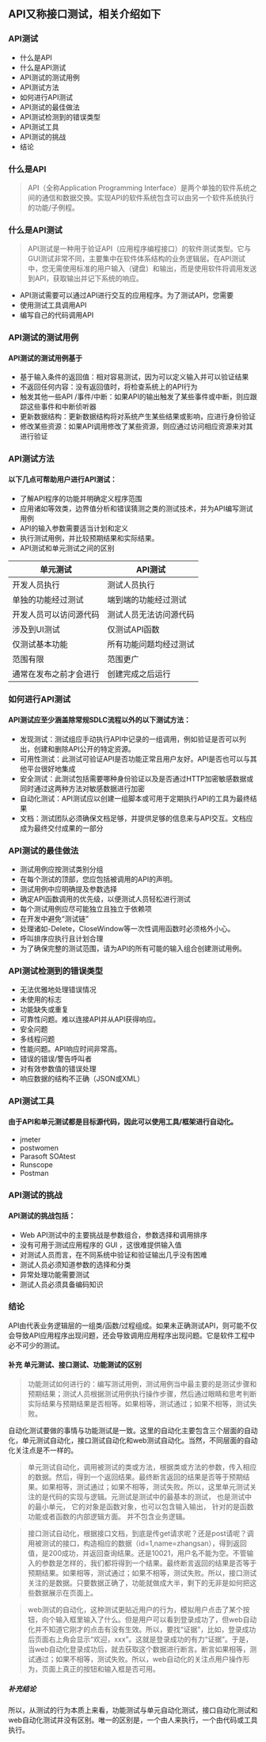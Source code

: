 ## API又称接口测试，相关介绍如下


### API测试

- 什么是API
- 什么是API测试
- API测试的测试用例
- API测试方法
- 如何进行API测试
- API测试的最佳做法
- API测试检测到的错误类型
- API测试工具
- API测试的挑战
- 结论


### 什么是API

> API（全称Application Programming Interface）是两个单独的软件系统之间的通信和数据交换。实现API的软件系统包含可以由另一个软件系统执行的功能/子例程。


### 什么是API测试

> API测试是一种用于验证API（应用程序编程接口）的软件测试类型。它与GUI测试非常不同，主要集中在软件体系结构的业务逻辑层。在API测试中，您无需使用标准的用户输入（键盘）和输出，而是使用软件将调用发送到API，获取输出并记下系统的响应。

- API测试需要可以通过API进行交互的应用程序。为了测试API，您需要
- 使用测试工具调用API
- 编写自己的代码调用API


### API测试的测试用例

#### API测试的测试用例基于

- 基于输入条件的返回值：相对容易测试，因为可以定义输入并可以验证结果
- 不返回任何内容：没有返回值时，将检查系统上的API行为
- 触发其他一些API /事件/中断：如果API的输出触发了某些事件或中断，则应跟踪这些事件和中断侦听器
- 更新数据结构：更新数据结构将对系统产生某些结果或影响，应进行身份验证
- 修改某些资源：如果API调用修改了某些资源，则应通过访问相应资源来对其进行验证


### API测试方法

#### 以下几点可帮助用户进行API测试：

- 了解API程序的功能并明确定义程序范围
- 应用诸如等效类，边界值分析和错误猜测之类的测试技术，并为API编写测试用例
- API的输入参数需要适当计划和定义
- 执行测试用例，并比较预期结果和实际结果。
- API测试和单元测试之间的区别

|单元测试|API测试|
|--|--|
| 开发人员执行 | 测试人员执行 |
| 单独的功能经过测试 | 端到端的功能经过测试 |
| 开发人员可以访问源代码 | 测试人员无法访问源代码 |
| 涉及到UI测试 | 仅测试API函数 |
| 仅测试基本功能 | 所有功能问题均经过测试 |
| 范围有限 | 范围更广 |
| 通常在发布之前才会进行 | 创建完成之后运行 |


### 如何进行API测试

#### API测试应至少涵盖除常规SDLC流程以外的以下测试方法：
- 发现测试：测试组应手动执行API中记录的一组调用，例如验证是否可以列出，创建和删除API公开的特定资源。
- 可用性测试：此测试可验证API是否功能正常且用户友好。API是否也可以与其他平台很好地集成
- 安全测试：此测试包括需要哪种身份验证以及是否通过HTTP加密敏感数据或同时通过这两种方法对敏感数据进行加密
- 自动化测试：API测试应以创建一组脚本或可用于定期执行API的工具为最终结果
- 文档：测试团队必须确保文档足够，并提供足够的信息来与API交互。文档应成为最终交付成果的一部分


### API测试的最佳做法

- 测试用例应按测试类别分组
- 在每个测试的顶部，您应包括被调用的API的声明。
- 测试用例中应明确提及参数选择
- 确定API函数调用的优先级，以便测试人员轻松进行测试
- 每个测试用例应尽可能独立且独立于依赖项
- 在开发中避免“测试链”
- 处理诸如-Delete，CloseWindow等一次性调用函数时必须格外小心。
- 呼叫排序应执行且计划合理
- 为了确保完整的测试范围，请为API的所有可能的输入组合创建测试用例。


### API测试检测到的错误类型

- 无法优雅地处理错误情况
- 未使用的标志
- 功能缺失或重复
- 可靠性问题。难以连接API并从API获得响应。
- 安全问题
- 多线程问题
- 性能问题。API响应时间非常高。
- 错误的错误/警告呼叫者
- 对有效参数值的错误处理
- 响应数据的结构不正确（JSON或XML）


### API测试工具

#### 由于API和单元测试都是目标源代码，因此可以使用工具/框架进行自动化。

- jmeter
- postwomen
- Parasoft SOAtest
- Runscope
- Postman

### API测试的挑战

#### API测试的挑战包括：

- Web API测试中的主要挑战是参数组合，参数选择和调用排序
- 没有可用于测试应用程序的 GUI ，这很难提供输入值
- 对测试人员而言，在不同系统中验证和验证输出几乎没有困难
- 测试人员必须知道参数的选择和分类
- 异常处理功能需要测试
- 测试人员必须具备编码知识


### 结论

API由代表业务逻辑层的一组类/函数/过程组成。如果未正确测试API，则可能不仅会导致API应用程序出现问题，还会导致调用应用程序出现问题。它是软件工程中必不可少的测试。


#### 补充 单元测试、接口测试、功能测试的区别

> 功能测试如何进行的：编写测试用例，测试用例当中最主要的是测试步骤和预期结果；测试人员根据测试用例执行操作步骤，然后通过眼睛和思考判断实际结果与预期结果是否相等。如果相等，测试通过；如果不相等，测试失败。

自动化测试要做的事情与功能测试是一致。这里的自动化主要包含三个层面的自动化，单元测试自动化，接口测试自动化和web测试自动化。当然，不同层面的自动化关注点是不一样的。

> 单元测试自动化，调用被测试的类或方法，根据类或方法的参数，传入相应的数据。然后，得到一个返回结果。最终断言返回的结果是否等于预期结果。如果相等，测试通过；如果不相等，测试失败。所以，这里单元测试关注的是代码的实现与逻辑。元测试是测试中的最基本的测试， 也是测试中的最小单元， 它的对象是函数对象，也可以包含输入输出， 针对的是函数功能或者函数的内部逻辑方面。 并不包含业务逻辑。

> 接口测试自动化，根据接口文档，到底是传get请求呢？还是post请呢？调用被测试的接口，构造相应的数据（id=1,name=zhangsan），得到返回值，是200成功，并返回查询结果。还是10021，用户名不能为空。不管输入的参数是怎样的，我们都将得到一个结果。最终断言返回的结果是否等于预期结果。如果相等，测试通过；如果不相等，测试失败。所以，接口测试关注的是数据。只要数据正确了，功能就做成大半，剩下的无非是如何把这些数据展示在页面上。

> web测试的自动化，这种测试更贴近用户的行为，模拟用户点击了某个按钮，向个输入框里输入了什么。但是用户可以看到登录成功了，但web自动化并不知道它刚才的点击有没有生效。所以，要找“证据”，比如，登录成功后页面右上角会显示“欢迎，xxx”。这就是登录成功的有力“证据”。于是，当web自动化登录成功后，就去获取这个数据进行断言。断言如果相等，测试通过；如果不相等，测试失败。所以，web自动化的关注点用户操作形为，页面上真正的按钮和输入框是否可用。

##### 补充结论
所以，从测试的行为本质上来看，功能测试与单元自动化测试，接口自动化测试和web自动化测试并没有区别。唯一的区别是，一个由人来执行，一个由代码或工具执行。
